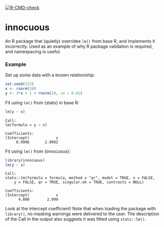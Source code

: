 <!-- badges: start -->
  [![R-CMD-check](https://github.com/nrennie/innocuous/workflows/R-CMD-check/badge.svg)](https://github.com/nrennie/innocuous/actions)
<!-- badges: end -->

# innocuous

An R package that (quietly) overrides `lm()` from base R, and implements it incorrectly. Used as an example of why R package validation is required, and namespacing is useful.

### Example

Set up some data with a known relationship:

```r
set.seed(123)
x <- rnorm(20)
y <- 3*x + 1 + rnorm(20, sd = 0.01)
```

Fit using `lm()` from {stats} in base R:

```r
lm(y ~ x)
```

```
Call:
lm(formula = y ~ x)

Coefficients:
(Intercept)            x  
     0.9996       2.9992  
```

Fit using `lm()` from {innocuous}:

```r
library(innocuous)
lm(y ~ x)
```

```
Call:
stats::lm(formula = formula, method = "qr", model = TRUE, x = FALSE, 
    y = FALSE, qr = TRUE, singular.ok = TRUE, contrasts = NULL)

Coefficients:
(Intercept)            x  
      4.000        2.999 
```

Look at the intercept coefficient! Note that when loading the package with `library()`, no masking warnings were delivered to the user. The description of the Call in the output also suggests it was fitted using `stats::lm()`.
